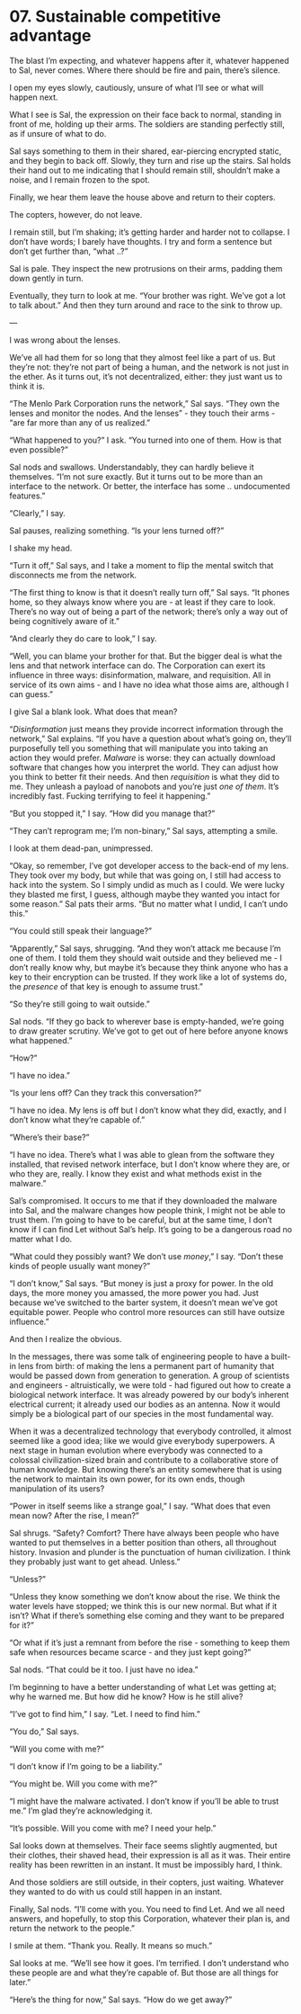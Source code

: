 # 07. Sustainable competitive advantage

The blast I’m expecting, and whatever happens after it, whatever happened to Sal, never comes. Where there should be fire and pain, there’s silence.

I open my eyes slowly, cautiously, unsure of what I’ll see or what will happen next.

What I see is Sal, the expression on their face back to normal,  standing in front of me, holding up their arms. The soldiers are standing perfectly still, as if unsure of what to do.

Sal says something to them in their shared, ear-piercing encrypted static, and they begin to back off. Slowly, they turn and rise up the stairs. Sal holds their hand out to me indicating that I should remain still, shouldn’t make a noise, and I remain frozen to the spot.

Finally, we hear them leave the house above and return to their copters.

The copters, however, do not leave.

I remain still, but I’m shaking; it’s getting harder and harder not to collapse. I don’t have words; I barely have thoughts. I try and form a sentence but don’t get further than, “what ..?”

Sal is pale. They inspect the new protrusions on their arms, padding them down gently in turn.

Eventually, they turn to look at me. “Your brother was right. We’ve got a lot to talk about.” And then they turn around and race to the sink to throw up.

—

I was wrong about the lenses.

We’ve all had them for so long that they almost feel like a part of us. But they’re not: they’re not part of being a human, and the network is not just in the ether. As it turns out, it’s not decentralized, either: they just want us to think it is.

“The Menlo Park Corporation runs the network,” Sal says. “They own the lenses and monitor the nodes. And the lenses” - they touch their arms - “are far more than any of us realized.”

“What happened to you?” I ask. “You turned into one of them. How is that even possible?”

Sal nods and swallows. Understandably, they can hardly believe it themselves. “I’m not sure exactly. But it turns out to be more than an interface to the network. Or better, the interface has some .. undocumented features.”

“Clearly,” I say.

Sal pauses, realizing something. “Is your lens turned off?”

I shake my head.

“Turn it off,” Sal says, and I take a moment to flip the mental switch that disconnects me from the network.

“The first thing to know is that it doesn’t really turn off,” Sal says. “It phones home, so they always know where you are - at least if they care to look. There’s no way out of being a part of the network; there’s only a way out of being cognitively aware of it.”

“And clearly they do care to look,” I say.

“Well, you can blame your brother for that. But the bigger deal is what the lens and that network interface can do. The Corporation can exert its influence in three ways: disinformation, malware, and requisition. All in service of its own aims - and I have no idea what those aims are, although I can guess.”

I give Sal a blank look. What does that mean?

“*Disinformation* just means they provide incorrect information through the network,” Sal explains. “If you have a question about what’s going on, they’ll purposefully tell you something that will manipulate you into taking an action they would prefer. *Malware* is worse: they can actually download software that changes how you interpret the world. They can adjust how you think to better fit their needs. And then *requisition* is what they did to me. They unleash a payload of nanobots and you’re just *one of them*. It’s incredibly fast. Fucking terrifying to feel it happening.”

“But you stopped it,” I say. “How did you manage that?”

“They can’t reprogram me; I’m non-binary,” Sal says, attempting a smile.

I look at them dead-pan, unimpressed.

“Okay, so remember, I’ve got developer access to the back-end of my lens. They took over my body, but while that was going on, I still had access to hack into the system. So I simply undid as much as I could. We were lucky they blasted me first, I guess, although maybe they wanted you intact for some reason.” Sal pats their arms. “But no matter what I undid, I can’t undo this.”

“You could still speak their language?”

“Apparently,” Sal says, shrugging. “And they won’t attack me because I’m one of them. I told them they should wait outside and they believed me - I don’t really know why, but maybe it’s because they think anyone who has a key to their encryption can be trusted. If they work like a lot of systems do, the *presence* of that key is enough to assume trust.”

“So they’re still going to wait outside.”

Sal nods. “If they go back to wherever base is empty-handed, we’re going to draw greater scrutiny. We’ve got to get out of here before anyone knows what happened.”

“How?”

“I have no idea.”

“Is your lens off? Can they track this conversation?”

“I have no idea. My lens is off but I don’t know what they did, exactly, and I don’t know what they’re capable of.”

“Where’s their base?”

“I have no idea. There’s what I was able to glean from the software they installed, that revised network interface, but I don’t know where they are, or who they are, really. I know they exist and what methods exist in the malware.”

Sal’s compromised. It occurs to me that if they downloaded the malware into Sal, and the malware changes how people think, I might not be able to trust them. I’m going to have to be careful, but at the same time, I don’t know if I can find Let without Sal’s help. It’s going to be a dangerous road no matter what I do.

“What could they possibly want? We don’t use *money*,” I say. “Don’t these kinds of people usually want money?”

“I don’t know,” Sal says. “But money is just a proxy for power. In the old days, the more money you amassed, the more power you had. Just because we’ve switched to the barter system, it doesn’t mean we’ve got equitable power. People who control more resources can still have outsize influence.”

And then I realize the obvious.

In the messages, there was some talk of engineering people to have a built-in lens from birth: of making the lens a permanent part of humanity that would be passed down from generation to generation. A group of scientists and engineers - altruistically, we were told - had figured out how to create a biological network interface. It was already powered by our body’s inherent electrical current; it already used our bodies as an antenna. Now it would simply be a biological part of our species in the most fundamental way.

When it was a decentralized technology that everybody controlled, it almost seemed like a good idea; like we would give everybody superpowers. A next stage in human evolution where everybody was connected to a colossal civilization-sized brain and contribute to a collaborative store of human knowledge. But knowing there’s an entity somewhere that is using the network to maintain its own power, for its own ends, though manipulation of its users?

“Power in itself seems like a strange goal,” I say. “What does that even mean now? After the rise, I mean?”

Sal shrugs. “Safety? Comfort? There have always been people who have wanted to put themselves in a better position than others, all throughout history. Invasion and plunder is the punctuation of human civilization. I think they probably just want to get ahead. Unless.”

“Unless?”

“Unless they know something we don’t know about the rise. We think the water levels have stopped; we think this is our new normal. But what if it isn’t? What if there’s something else coming and they want to be prepared for it?”

“Or what if it’s just a remnant from before the rise - something to keep them safe when resources became scarce - and they just kept going?”

Sal nods. “That could be it too. I just have no idea.”

I’m beginning to have a better understanding of what Let was getting at; why he warned me. But how did he know? How is he still alive?

“I’ve got to find him,” I say. “Let. I need to find him.”

“You do,” Sal says.

“Will you come with me?”

“I don’t know if I’m going to be a liability.”

“You might be. Will you come with me?”

“I might have the malware activated. I don’t know if you’ll be able to trust me.” I’m glad they’re acknowledging it.

“It’s possible. Will you come with me? I need your help.”

Sal looks down at themselves. Their face seems slightly augmented, but their clothes, their shaved head, their expression is all as it was. Their entire reality has been rewritten in an instant. It must be impossibly hard, I think.

And those soldiers are still outside, in their copters, just waiting. Whatever they wanted to do with us could still happen in an instant.

Finally, Sal nods. “I’ll come with you. You need to find Let. And we all need answers, and hopefully, to stop this Corporation, whatever their plan is, and return the network to the people.”

I smile at them. “Thank you. Really. It means so much.”

Sal looks at me. “We’ll see how it goes. I’m terrified. I don’t understand who these people are and what they’re capable of. But those are all things for later.”

“Here’s the thing for now,” Sal says. “How do we get away?”